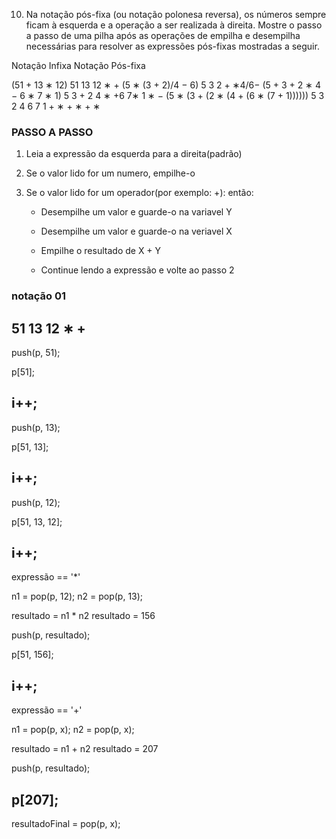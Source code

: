 10. Na notação pós-fixa (ou notação polonesa reversa), os números sempre ficam à esquerda 
e a operação a ser realizada à direita. Mostre o passo a passo de uma pilha
após as operações de empilha e desempilha necessárias para resolver as expressões
pós-fixas mostradas a seguir.

Notação Infixa                                      Notação Pós-fixa

(51 + 13 ∗ 12)                                      51 13 12 ∗ +
(5 ∗ (3 + 2)/4 − 6)                                 5 3 2 + ∗4/6−
(5 + 3 + 2 ∗ 4 − 6 ∗ 7 ∗ 1)                         5 3 + 2 4 ∗ +6 7∗ 1 ∗ −
(5 ∗ (3 + (2 ∗ (4 + (6 ∗ (7 + 1))))))               5 3 2 4 6 7 1 + ∗ + ∗ + ∗


### PASSO A PASSO

1. Leia a expressão da esquerda para a direita(padrão)

2. Se o valor lido for um numero, empilhe-o

3. Se o valor lido for um operador(por exemplo: +): então:

    - Desempilhe um valor e guarde-o na variavel Y

    - Desempilhe um valor e guarde-o na veriavel X

    - Empilhe o resultado de X + Y
    
    - Continue lendo a expressão e volte ao passo 2

### notação 01

51 13 12 ∗ +
------------------
push(p, 51);

p[51];

i++;
------------------
push(p, 13);

p[51, 13];

i++;
------------------
push(p, 12);

p[51, 13, 12];

i++;
------------------
expressão == '*'

n1 = pop(p, 12);
n2 = pop(p, 13);

resultado = n1 * n2
resultado = 156

push(p, resultado);

p[51, 156];

i++;
------------------
expressão == '+'

n1 = pop(p, x);
n2 = pop(p, x);

resultado = n1 + n2
resultado = 207

push(p, resultado);

p[207];
------------------
resultadoFinal = pop(p, x);

